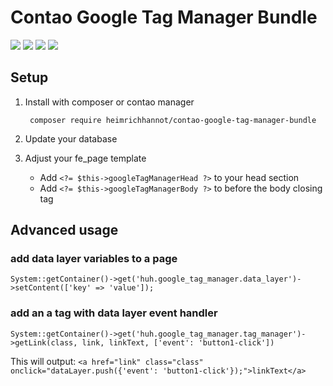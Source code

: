 # Contao Google Tag Manager Bundle

![](https://img.shields.io/packagist/v/heimrichhannot/contao-google-tag-manager-bundle.svg)
![](https://img.shields.io/packagist/dt/heimrichhannot/contao-google-tag-manager-bundle.svg)
[![](https://img.shields.io/travis/heimrichhannot/contao-google-tag-manager-bundle/master.svg)](https://travis-ci.org/heimrichhannot/contao-google-tag-manager-bundle/)
[![](https://img.shields.io/coveralls/heimrichhannot/contao-google-tag-manager-bundle/master.svg)](https://coveralls.io/github/heimrichhannot/contao-google-tag-manager-bundle)

## Setup

1. Install with composer or contao manager

        composer require heimrichhannot/contao-google-tag-manager-bundle

1. Update your database

1. Adjust your fe_page template
    * Add `<?= $this->googleTagManagerHead ?>` to your head section
    * Add `<?= $this->googleTagManagerBody ?>` to before the body closing tag

## Advanced usage

### add data layer variables to a page

`System::getContainer()->get('huh.google_tag_manager.data_layer')->setContent(['key' => 'value']);`

### add an a tag with data layer event handler

`System::getContainer()->get('huh.google_tag_manager.tag_manager')->getLink(class, link, linkText, ['event': 'button1-click'])`

This will output: `<a href="link" class="class" onclick="dataLayer.push({'event': 'button1-click'});">linkText</a>`